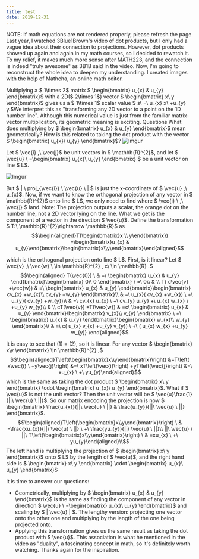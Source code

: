 ```yaml
---
title: test
date: 2019-12-31
---
```


NOTE: If math equations are not rendered properly, please refresh the page
Last year, I watched 3Blue1Brown's video of dot products, but I only had a vague idea about their connection to projections. However, dot products showed up again and again in my math courses, so I decided to rewatch it. To my relief, it makes much more sense after MATH223, and the connection is indeed "truly awesome" as 3B1B said in the video.
Now, I'm going to reconstruct the whole idea to deepen my understanding. I created images with the help of Mathcha, an online math editor.

Multiplying a $ 1\times 2$ matrix $ \begin{bmatrix} u_{x} & u_{y} \end{bmatrix}$ with a 2D($ 2\times 1$) vector $ \begin{bmatrix} x\ y \end{bmatrix}$ gives us a $ 1\times 1$ scalar value $ s\ =\ u_{x} x\ +u_{y} y.$We interpret this as "transforming any 2D vector to a point on the 1D number line". Although this numerical value is just from the familiar matrix-vector multiplication, its geometric meaning is exciting.
Questions
What does multiplying by $ \begin{bmatrix} u_{x} & u_{y} \end{bmatrix}$ mean geometrically?
How is this related to taking the dot product with the vector $ \begin{bmatrix} u_{x}\ u_{y} \end{bmatrix}$?
![Imgur](https://i.imgur.com/exMKCKO.png)

Let $ \vec{i} ,\ \vec{j}$ be unit vectors in $ \mathbb{R}^{2}$, and let $ \vec{u} \ =\begin{bmatrix} u_{x}\ u_{y} \end{bmatrix} $ be a unit vector on line $ L$.

![Imgur](https://i.imgur.com/gJpdM5h.png)

But $ | \ proj_{\vec{i}} \ \vec{u} \ | $ is just the x-coordinate of $ \vec{u} ,\ u_{x}$. Now, if we want to know the orthogonal projection of any vector in $ \mathbb{R}^{2}$ onto line $ L$, we only need to find where $ \vec{i} \ ,\ \vec{j} $ land.
Note: The projection outputs a scalar, the orange dot on the number line, not a 2D vector lying on the line. What we get is the component of a vector in the direction $ \vec{u}$.
Define the transformation $ T:\ \mathbb{R}^{2}\rightarrow \mathbb{R}$ as
$$\begin{aligned}T(\begin{bmatrix}x \\ y\end{bmatrix}) =\begin{bmatrix}u_{x} & u_{y}\end{bmatrix}\begin{bmatrix}x\\y\end{bmatrix}\end{aligned}$$


which is the orthogonal projection onto line $ L$.
First, is it linear? Let $ \vec{v} ,\ \vec{w} \ \in \mathbb{R}^{2} , c\ \in \mathbb{R} .$
$$\begin{aligned} T(\vec{0}) \  & =\ \begin{bmatrix} u_{x} & u_{y} \end{bmatrix}\begin{bmatrix} 0\\ 0 \end{bmatrix} \ =\ 0\\  & \\ T( c\vec{v} +\vec{w}) & =\ \begin{bmatrix} u_{x} & u_{y} \end{bmatrix}\begin{bmatrix} cv_{x} +w_{x}\\ cv_{y} +w_{y} \end{bmatrix}\\  & =\ u_{x}( cv_{x} +w_{x}) \ +\ u_{y}( cv_{y} +w_{y})\\  & =\ cv_{x} u_{x} \ +\ cv_{y} u_{y} +\ u_{x} w_{x} \ +u_{y} w_{y}\\  & \\ cT(\vec{v}) +T(\vec{w}) & =c\ \begin{bmatrix} u_{x} & u_{y} \end{bmatrix}\begin{bmatrix} v_{x}\\ v_{y} \end{bmatrix} \ +\ \begin{bmatrix} u_{x} & u_{y} \end{bmatrix}\begin{bmatrix} w_{x}\\ w_{y} \end{bmatrix}\\  & =\ c( u_{x} v_{x} +u_{y} v_{y}) \ +\ ( u_{x} w_{x} +u_{y} w_{y)} \end{aligned}$$

It is easy to see that (1) = (2), so it is linear. For any vector $ \begin{bmatrix} x\\y \end{bmatrix} \in \mathbb{R}^{2} ,$
$$\begin{aligned}T\left(\begin{bmatrix}x\\y\end{bmatrix}\right) &=T\left( x\vec{i} \ +y\vec{j}\right) &=\ xT\left(\vec{i}\right) +yT\left(\vec{j}\right) &=\ xu_{x} \ +\ yu_{y}\end{aligned}$$
which is the same as taking the dot product $ \begin{bmatrix} x\ y \end{bmatrix} \cdot \begin{bmatrix} u_{x}\ u_{y} \end{bmatrix}$.
What if $ \vec{u}$ is not the unit vector? Then the unit vector will be $ \vec{u}\frac{1}{||\ \vec{u} \ ||}$. So our matrix encoding the projection is now $ \begin{bmatrix} \frac{u_{x}}{||\ \vec{u} \ ||} & \frac{u_{y}}{||\ \vec{u} \ ||} \end{bmatrix}$.
$$\begin{aligned}T\left(\begin{bmatrix}x\\y\end{bmatrix}\right) \  & =\frac{xu_{x}}{||\ \vec{u} \ ||} \ +\ \frac{yu_{y}}{||\ \vec{u} \ ||}\\ ||\ \vec{u} \ ||\ T\left(\begin{bmatrix}x\\y\end{bmatrix}\right) \  & =xu_{x} \ +\ yu_{y}\end{aligned}\\$$
The left hand is multiplying the projection of $ \begin{bmatrix} x\ y \end{bmatrix}$ onto $ L$ by the length of $ \vec{u}$, and the right hand side is $ \begin{bmatrix} x\ y \end{bmatrix} \cdot \begin{bmatrix} u_{x}\ u_{y} \end{bmatrix}$


It is time to answer our questions:
* Geometrically, multiplying by $ \begin{bmatrix} u_{x} & u_{y} \end{bmatrix}$ is the same as finding the component of any vector in direction $ \vec{u} \ =\begin{bmatrix} u_{x}\ u_{y} \end{bmatrix}$ and scaling by $ | \vec{u} | $. The lengthy version: projecting one vector onto the other one and multiplying by the length of the one being projected onto.
* Applying this transformation gives us the same result as taking the dot product with $ \vec{u}$.
This association is what he mentioned in the video as "duality", a fascinating concept in math, so it's definitely worth watching. Thanks again for the inspiration.